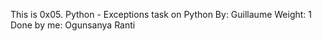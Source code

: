 This is 0x05. Python - Exceptions task on
Python
 By: Guillaume
 Weight: 1
 Done by me: Ogunsanya Ranti
